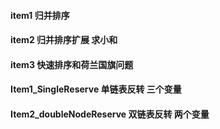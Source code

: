 #### item1 归并排序
#### item2 归并排序扩展 求小和
#### item3 快速排序和荷兰国旗问题
#### Item1_SingleReserve 单链表反转 三个变量
#### Item2_doubleNodeReserve 双链表反转 两个变量